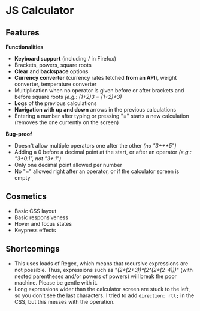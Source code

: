 # JS Calculator

## Features

**Functionalities**

- **Keyboard support** (including / in Firefox)
- Brackets, powers, square roots
- **Clear** and **backspace** options
- **Currency converter** (currency rates fetched **from an API**), weight converter, temperature converter
- Multiplication when no operator is given before or after brackets and before square roots *(e.g.: (1+2)3 = (1+2)\*3)*
- **Logs** of the previous calculations
- **Navigation with up and down** arrows in the previous calculations
- Entering a number after typing or pressing "=" starts a new calculation (removes the one currently on the screen)

**Bug-proof**

- Doesn't allow multiple operators one after the other *(no "3++\*5")*
- Adding a 0 before a decimal point at the start, or after an operator *(e.g.: "3+0.1", not "3+.1")*
- Only one decimal point allowed per number
- No "=" allowed right after an operator, or if the calculator screen is empty

## Cosmetics

- Basic CSS layout
- Basic responsiveness
- Hover and focus states
- Keypress effects

## Shortcomings

- This uses loads of Regex, which means that recursive expressions are not possible. Thus, expressions such as "*(2\*(2+3))^(2^(2\*(2-4)))*" (with nested parentheses and/or powers of powers) will break the poor machine. Please be gentle with it.
- Long expressions wider than the calculator screen are stuck to the left, so you don't see the last characters. I tried to add `direction: rtl;` in the CSS, but this messes with the operation.